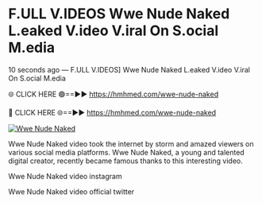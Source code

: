 # F.ULL V.IDEOS Wwe Nude Naked L.eaked V.ideo V.iral On S.ocial M.edia

10 seconds ago — F.ULL V.IDEOS] Wwe Nude Naked L.eaked V.ideo V.iral On S.ocial M.edia

🌐 CLICK HERE 🟢==►► https://hmhmed.com/wwe-nude-naked

🔴 CLICK HERE 🌐==►► https://hmhmed.com/wwe-nude-naked

[![Wwe Nude Naked](https://i.imgur.com/dJHk4Zq.gif)](https://hmhmed.com/wwe-nude-naked)

Wwe Nude Naked video took the internet by storm and amazed viewers on various social media platforms. Wwe Nude Naked, a young and talented digital creator, recently became famous thanks to this interesting video.

Wwe Nude Naked video instagram

Wwe Nude Naked video official twitter